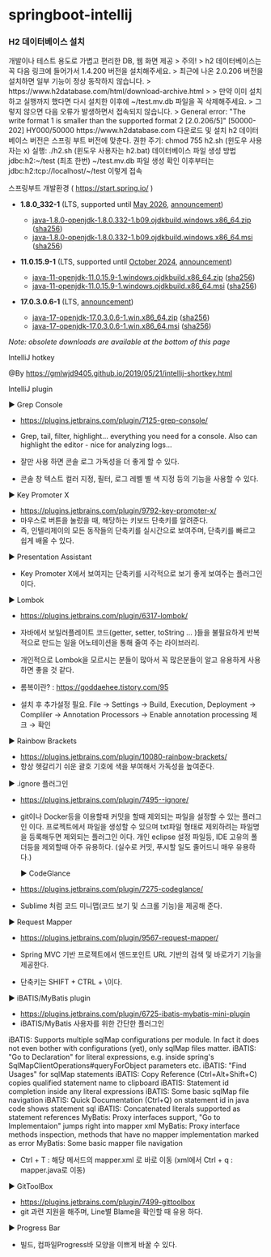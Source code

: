 # springboot-intellij

<h3>H2 데이터베이스 설치</h3>
개발이나 테스트 용도로 가볍고 편리한 DB, 웹 화면 제공  
> 주의!  
> h2 데이터베이스는 꼭 다음 링크에 들어가서 1.4.200 버전을 설치해주세요.  
> 최근에 나온 2.0.206 버전을 설치하면 일부 기능이 정상 동작하지 않습니다.  
> https://www.h2database.com/html/download-archive.html  
>  
> 만약 이미 설치하고 실행까지 했다면 다시 설치한 이후에 ~/test.mv.db 파일을 꼭 삭제해주세요.  
> 그렇지 않으면 다음 오류가 발생하면서 접속되지 않습니다.  
> General error: "The write format 1 is smaller than the supported format 2   
[2.0.206/5]" [50000-202] HY000/50000  
https://www.h2database.com  
다운로드 및 설치  
h2 데이터베이스 버전은 스프링 부트 버전에 맞춘다.  
권한 주기: chmod 755 h2.sh (윈도우 사용자는 x)  
실행: ./h2.sh (윈도우 사용자는 h2.bat)  
데이터베이스 파일 생성 방법  
jdbc:h2:~/test (최초 한번)  
~/test.mv.db 파일 생성 확인  
이후부터는 jdbc:h2:tcp://localhost/~/test 이렇게 접속  







스프링부트 개발환경 ( https://start.spring.io/ )


 - **1.8.0_332-1** (LTS, supported until [May 2026](https://access.redhat.com/articles/1299013#OpenJDK_Lifecycle_Dates_and_Windows_versions), [announcement](https://groups.google.com/g/ojdkbuild/c/WrJpQ6pactI/m/cQKjJ67RAQAJ))
   - [java-1.8.0-openjdk-1.8.0.332-1.b09.ojdkbuild.windows.x86_64.zip](https://github.com/ojdkbuild/ojdkbuild/releases/download/java-1.8.0-openjdk-1.8.0.332-1.b09/java-1.8.0-openjdk-1.8.0.332-1.b09.ojdkbuild.windows.x86_64.zip) ([sha256](https://github.com/ojdkbuild/ojdkbuild/blob/master/resources/checksums/java-1.8.0-openjdk-1.8.0.332-1.b09.ojdkbuild.windows.x86_64.zip.sha256))
   - [java-1.8.0-openjdk-1.8.0.332-1.b09.ojdkbuild.windows.x86_64.msi](https://github.com/ojdkbuild/ojdkbuild/releases/download/java-1.8.0-openjdk-1.8.0.332-1.b09/java-1.8.0-openjdk-1.8.0.332-1.b09.ojdkbuild.windows.x86_64.msi) ([sha256](https://github.com/ojdkbuild/ojdkbuild/blob/master/resources/checksums/java-1.8.0-openjdk-1.8.0.332-1.b09.ojdkbuild.windows.x86_64.msi.sha256))
   
 - **11.0.15.9-1** (LTS, supported until [October 2024](https://access.redhat.com/articles/1299013#OpenJDK_Lifecycle_Dates_and_Windows_versions), [announcement](https://groups.google.com/g/ojdkbuild/c/auVRKFxaCqM/m/GRDiUmXRAQAJ))
   - [java-11-openjdk-11.0.15.9-1.windows.ojdkbuild.x86_64.zip](https://github.com/ojdkbuild/ojdkbuild/releases/download/java-11-openjdk-11.0.15.9-1/java-11-openjdk-11.0.15.9-1.windows.ojdkbuild.x86_64.zip) ([sha256](https://github.com/ojdkbuild/ojdkbuild/blob/master/resources/checksums/java-11-openjdk-11.0.15.9-1.windows.ojdkbuild.x86_64.zip.sha256))
   - [java-11-openjdk-11.0.15.9-1.windows.ojdkbuild.x86_64.msi](https://github.com/ojdkbuild/ojdkbuild/releases/download/java-11-openjdk-11.0.15.9-1/java-11-openjdk-11.0.15.9-1.windows.ojdkbuild.x86_64.msi) ([sha256](https://github.com/ojdkbuild/ojdkbuild/blob/master/resources/checksums/java-11-openjdk-11.0.15.9-1.windows.ojdkbuild.x86_64.msi.sha256))
 
 - **17.0.3.0.6-1** (LTS, [announcement](https://groups.google.com/g/ojdkbuild/c/CDmf-Zouyhk/m/ATtN3FDRAQAJ))
   - [java-17-openjdk-17.0.3.0.6-1.win.x86_64.zip](https://github.com/ojdkbuild/ojdkbuild/releases/download/java-17-openjdk-17.0.3.0.6-1/java-17-openjdk-17.0.3.0.6-1.win.x86_64.zip) ([sha256](https://github.com/ojdkbuild/ojdkbuild/blob/master/resources/checksums/java-17-openjdk-17.0.3.0.6-1.win.x86_64.zip.sha256))
   - [java-17-openjdk-17.0.3.0.6-1.win.x86_64.msi](https://github.com/ojdkbuild/ojdkbuild/releases/download/java-17-openjdk-17.0.3.0.6-1/java-17-openjdk-17.0.3.0.6-1.win.x86_64.msi) ([sha256](https://github.com/ojdkbuild/ojdkbuild/blob/master/resources/checksums/java-17-openjdk-17.0.3.0.6-1.win.x86_64.msi.sha256))

_Note: obsolete downloads are available at the bottom of this page_

IntelliJ hotkey

@By https://gmlwjd9405.github.io/2019/05/21/intellij-shortkey.html

IntelliJ plugin

▶ Grep Console
 - https://plugins.jetbrains.com/plugin/7125-grep-console/
 - Grep, tail, filter, highlight... everything you need for a console. Also can highlight the editor - nice for analyzing logs...

 - 잘만 사용 하면 콘솔 로그 가독성을 더 좋게 할 수 있다.
 - 콘솔 창 텍스트 컬러 지정, 필터, 로그 레벨 별 색 지정 등의 기능을 사용할 수 있다.

▶ Key Promoter X
 - https://plugins.jetbrains.com/plugin/9792-key-promoter-x/
 - 마우스로 버튼을 눌렀을 때, 해당하는 키보드 단축키를 알려준다.
 - 즉, 인텔리제이의 모든 동작들의 단축키를 실시간으로 보여주며, 단축키를 빠르고 쉽게 배울 수 있다.

▶ Presentation Assistant
 - Key Promoter X에서 보여지는 단축키를 시각적으로 보기 좋게 보여주는 플러그인 이다.

▶ Lombok
 - https://plugins.jetbrains.com/plugin/6317-lombok/
 - 자바에서 보일러플레이트 코드(getter, setter, toString … )들을 불필요하게 반복적으로 만드는 일을 어노테이션을 통해 줄여 주는 라이브러리.
 - 개인적으로 Lombok을 모르시는 분들이 많아서 꼭 많은분들이 알고 유용하게 사용하면 좋을 것 같다.
 - 롬복이란? : https://goddaehee.tistory.com/95

 - 설치 후 추가설정 필요. 
   File → Settings → Build, Execution, Deployment → Compliler →     Annotation Processors → Enable annotation processing 체크 → 확인

▶ Rainbow Brackets
 - https://plugins.jetbrains.com/plugin/10080-rainbow-brackets/
 - 항상 헷갈리기 쉬운 괄호 기호에 색을 부여해서 가독성을 높여준다.

▶ .ignore 플러그인
 - https://plugins.jetbrains.com/plugin/7495--ignore/
 - git이나 Docker등을 이용할때 커밋을 할때 제외되는 파일을 설정할 수 있는 플러그인 이다.
   프로젝트에서 파일을 생성할 수 있으며 txt파일 형태로 제외하려는 파일명을 등록해두면 제외되는 플러그인 이다.
   개인 eclipse 설정 파일등, IDE 고유의 폴더등을 제외할때 아주 유용하다.
   (실수로 커밋, 푸시할 일도 줄어드니 매우 유용하다.)
   
   ▶ CodeGlance
 - https://plugins.jetbrains.com/plugin/7275-codeglance/
 - Sublime 처럼 코드 미니맵(코드 보기 및 스크롤 기능)을 제공해 준다.

▶ Request Mapper
 - https://plugins.jetbrains.com/plugin/9567-request-mapper/
 - Spring MVC 기반 프로젝트에서 엔드포인트 URL 기반의 검색 및 바로가기 기능을 제공한다.

 - 단축키는 SHIFT + CTRL + \이다.

▶ iBATIS/MyBatis plugin
 - https://plugins.jetbrains.com/plugin/6725-ibatis-mybatis-mini-plugin
 - iBATIS/MyBatis 사용자를 위한 간단한 플러그인

iBATIS: Supports multiple sqlMap configurations per module. In fact it does not even bother with configurations (yet), only sqlMap files matter.
iBATIS: "Go to Declaration" for literal expressions, e.g. inside spring's SqlMapClientOperations#queryForObject parameters etc.
iBATIS: "Find Usages" for sqlMap statements
iBATIS: Copy Reference (Ctrl+Alt+Shift+C) copies qualified statement name to clipboard
iBATIS: Statement id completion inside any literal expressions
iBATIS: Some basic sqlMap file navigation
iBATIS: Quick Documentation (Ctrl+Q) on statement id in java code shows statement sql
iBATIS: Concatenated literals supported as statement references
MyBatis: Proxy interfaces support, "Go to Implementaion" jumps right into mapper xml
MyBatis: Proxy interface methods inspection, methods that have no mapper implementation marked as error
MyBatis: Some basic mapper file navigation
 - Ctrl + T : 해당 메서드의 mapper.xml 로 바로 이동 (xml에서 Ctrl + q : mapper.java로 이동)

▶ GitToolBox
 - https://plugins.jetbrains.com/plugin/7499-gittoolbox
 - git 과련 지원을 해주며, Line별 Blame을 확인할 때 유용 하다.

▶ Progress Bar
 - 빌드, 컴파일Progress바 모양을 이쁘게 바꿀 수 있다.
